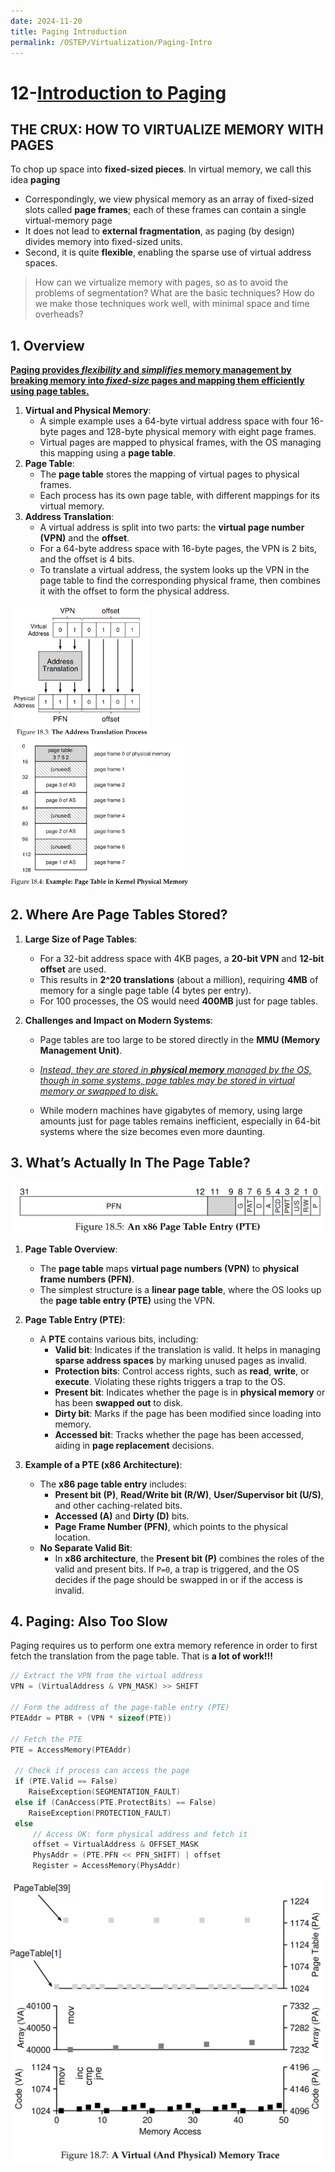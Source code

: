 ```yaml
---
date: 2024-11-20
title: Paging Introduction
permalink: /OSTEP/Virtualization/Paging-Intro
---
```


# 12-[Introduction to Paging](https://pages.cs.wisc.edu/~remzi/OSTEP/vm-paging.pdf)

## **THE CRUX: HOW TO VIRTUALIZE MEMORY WITH PAGES**

To chop up space into **fixed-sized pieces**. In virtual memory, we call this idea **paging**

*   Correspondingly, we view physical memory as an array of fixed-sized slots called **page frames**; each of these frames can contain a single virtual-memory page
*   It does not lead to **external fragmentation**, as paging (by design) divides memory into fixed-sized units. 
*   Second, it is quite **flexible**, enabling the sparse use of virtual address spaces.

>   How can we virtualize memory with pages, so as to avoid the problems of segmentation? What are the basic techniques? How do we make those techniques work well, with minimal space and time overheads?

## 1. Overview

<u>**Paging provides *flexibility* and *simplifies* memory management by breaking memory into *fixed-size* pages and mapping them efficiently using page tables.**</u>

1. **Virtual and Physical Memory**: 
   - A simple example uses a 64-byte virtual address space with four 16-byte pages and 128-byte physical memory with eight page frames.
   - Virtual pages are mapped to physical frames, with the OS managing this mapping using a **page table**.
2. **Page Table**:
   - The **page table** stores the mapping of virtual pages to physical frames.
   - Each process has its own page table, with different mappings for its virtual memory.
3. **Address Translation**:
   - A virtual address is split into two parts: the **virtual page number (VPN)** and the **offset**.
   - For a 64-byte address space with 16-byte pages, the VPN is 2 bits, and the offset is 4 bits.
   - To translate a virtual address, the system looks up the VPN in the page table to find the corresponding physical frame, then combines it with the offset to form the physical address.

<img src="https://raw.githubusercontent.com/rouge3877/ImageHosting/main/image-20241202184027307.png" alt="image-20241202184027307" style="zoom:33%;" /><img src="https://raw.githubusercontent.com/rouge3877/ImageHosting/main/image-20241202184043864.png" alt="image-20241202184043864" style="zoom:33%;" />



## 2. Where Are Page Tables Stored?

1. **Large Size of Page Tables**:
   
   - For a 32-bit address space with 4KB pages, a **20-bit VPN** and **12-bit offset** are used.
   - This results in **2^20 translations** (about a million), requiring **4MB** of memory for a single page table (4 bytes per entry).
   - For 100 processes, the OS would need **400MB** just for page tables.
   
2. **Challenges and Impact on Modern Systems**:
   
   - Page tables are too large to be stored directly in the **MMU (Memory Management Unit)**.
   - *<u>Instead, they are stored in **physical memory** managed by the OS, though in some systems, page tables may be stored in virtual memory or swapped to disk.</u>*
   
   - While modern machines have gigabytes of memory, using large amounts just for page tables remains inefficient, especially in 64-bit systems where the size becomes even more daunting.

## 3. What’s Actually In The Page Table?

<img src="https://raw.githubusercontent.com/rouge3877/ImageHosting/main/image-20241202184310012.png" alt="image-20241202184310012" style="zoom:50%;" />

1. **Page Table Overview**:
   - The **page table** maps **virtual page numbers (VPN)** to **physical frame numbers (PFN)**.
   - The simplest structure is a **linear page table**, where the OS looks up the **page table entry (PTE)** using the VPN.

2. **Page Table Entry (PTE)**:
   - A **PTE** contains various bits, including:
     - **Valid bit**: Indicates if the translation is valid. It helps in managing **sparse address spaces** by marking unused pages as invalid.
     - **Protection bits**: Control access rights, such as **read**, **write**, or **execute**. Violating these rights triggers a trap to the OS.
     - **Present bit**: Indicates whether the page is in **physical memory** or has been **swapped out** to disk.
     - **Dirty bit**: Marks if the page has been modified since loading into memory.
     - **Accessed bit**: Tracks whether the page has been accessed, aiding in **page replacement** decisions.

3. **Example of a PTE (x86 Architecture)**:
   - The **x86 page table entry** includes:
     - **Present bit (P)**, **Read/Write bit (R/W)**, **User/Supervisor bit (U/S)**, and other caching-related bits.
     - **Accessed (A)** and **Dirty (D)** bits.
     - **Page Frame Number (PFN)**, which points to the physical location.
   - **No Separate Valid Bit**:
       - In **x86 architecture**, the **Present bit (P)** combines the roles of the valid and present bits. If `P=0`, a trap is triggered, and the OS decides if the page should be swapped in or if the access is invalid.
   

## 4. Paging: Also Too Slow

Paging requires us to perform one extra memory reference in order to first fetch the translation from the page table. That is **a lot of work!!!**

```c
// Extract the VPN from the virtual address
VPN = (VirtualAddress & VPN_MASK) >> SHIFT

// Form the address of the page-table entry (PTE)
PTEAddr = PTBR + (VPN * sizeof(PTE))

// Fetch the PTE
PTE = AccessMemory(PTEAddr)

 // Check if process can access the page
 if (PTE.Valid == False)
 	RaiseException(SEGMENTATION_FAULT)
 else if (CanAccess(PTE.ProtectBits) == False)
 	RaiseException(PROTECTION_FAULT)
 else
     // Access OK: form physical address and fetch it
     offset = VirtualAddress & OFFSET_MASK
     PhysAddr = (PTE.PFN << PFN_SHIFT) | offset
     Register = AccessMemory(PhysAddr)
```

<img src="https://raw.githubusercontent.com/rouge3877/ImageHosting/main/image-20241202185036817.png" alt="image-20241202185036817" style="zoom:50%;" />